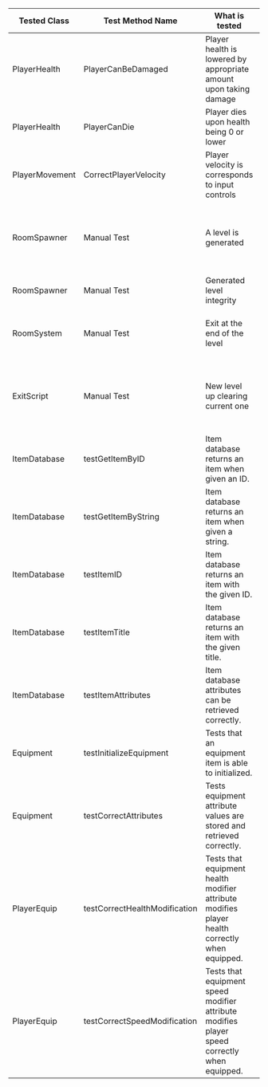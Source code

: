 |Tested Class|Test Method Name|What is tested|Pass Criteria|
|------------|----------------|--------------|-------------|
|PlayerHealth|PlayerCanBeDamaged|Player health is lowered by appropriate amount upon taking damage|Player health = initial playerhealth - damage taken|
|PlayerHealth|PlayerCanDie|Player dies upon health being 0 or lower|health.isAlive() returns false|
|PlayerMovement|CorrectPlayerVelocity|Player velocity is corresponds to input controls|Player velocity = input * base speed|
|RoomSpawner|Manual Test|A level is generated|A level appears on the game screen when the game scene is entered|
|RoomSpawner|Manual Test|Generated level integrity|The generated level is fully navigateable|
|RoomSystem|Manual Test|Exit at the end of the level|An exit portal is generated at the furthest room from the beginning|
|ExitScript|Manual Test|New level up clearing current one|When the exit portal is touched, a new scene is generated with a new level|
|ItemDatabase|testGetItemByID|Item database returns an item when given an ID.|Item != NULL|
|ItemDatabase|testGetItemByString|Item database returns an item when given a string.|Item != NULL|
|ItemDatabase|testItemID|Item database returns an item with the given ID.|Item ID = input ID|
|ItemDatabase|testItemTitle|Item database returns an item with the given title.|Item Title = input title|
|ItemDatabase|testItemAttributes|Item database attributes can be retrieved correctly.|Item attribute value = expected value|
|Equipment|testInitializeEquipment|Tests that an equipment item is able to initialized.|Equipment != NULL|
|Equipment|testCorrectAttributes|Tests equipment attribute values are stored and retrieved correctly.|Equipment attribute value = expected value|
|PlayerEquip|testCorrectHealthModification|Tests that equipment health modifier attribute modifies player health correctly when equipped.|Player health = starting health + equipment health modifier|
|PlayerEquip|testCorrectSpeedModification|Tests that equipment speed modifier attribute modifies player speed correctly when equipped.|Player speed = starting speed + equipment speed modifier|
